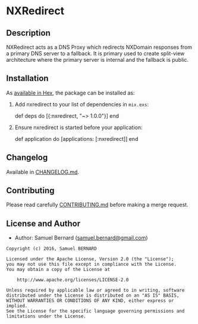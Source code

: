 NXRedirect
==========

Description
-----------

NXRedirect acts as a DNS Proxy which redirects NXDomain responses from a
primary DNS server to a fallback. It is primary used to create split-view
architecture where the primary server is internal and the fallback is public.

Installation
------------

As [available in Hex](https://hex.pm), the package can be installed as:

  1. Add nxredirect to your list of dependencies in `mix.exs`:

        def deps do
          [{:nxredirect, "~> 1.0.0"}]
        end

  2. Ensure nxredirect is started before your application:

        def application do
          [applications: [:nxredirect]]
        end

Changelog
---------

Available in [CHANGELOG.md](CHANGELOG.md).

Contributing
------------

Please read carefully [CONTRIBUTING.md](CONTRIBUTING.md) before making a merge
request.

License and Author
------------------

- Author: Samuel Bernard (<samuel.bernard@gmail.com>)

```text
Copyright (c) 2016, Samuel BERNARD

Licensed under the Apache License, Version 2.0 (the "License");
you may not use this file except in compliance with the License.
You may obtain a copy of the License at

    http://www.apache.org/licenses/LICENSE-2.0

Unless required by applicable law or agreed to in writing, software
distributed under the License is distributed on an "AS IS" BASIS,
WITHOUT WARRANTIES OR CONDITIONS OF ANY KIND, either express or implied.
See the License for the specific language governing permissions and
limitations under the License.
```
